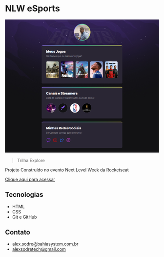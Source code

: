 # NLW eSports 

![preview2](./.github/preview2.png)


> Trilha Explore

Projeto Construído no evento Next Level Week da Rocketseat

[Clique aqui para acessar](https://alexsodretech.github.io/nwl)

## Tecnologias

- HTML
- CSS
- Git e GitHub

## Contato

- alex.sodre@bahiasystem.com.br
- alexsodretech@gmail.com